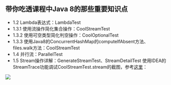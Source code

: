 ## 带你吃透课程中Java 8的那些重要知识点

- 1.2 Lambda表达式：LambdaTest
- 1.3.1 使用流操作简化集合操作：CoolStreamTest
- 1.3.2 使用可空类型简化判空操作：CoolOptionalTest
- 1.3.3 使用Java8的ConcurrentHashMap的computeIfAbsent方法、files.walk方法：CoolStreamTest
- 1.4 并行流：ParallelTest
- 1.5 Stream操作详解：GenerateStreamTest、StreamDetailTest
  使用IDEA的StreamTrace功能调试CoolStreamTest.stream的截图，参考[这里](https://www.jetbrains.com/help/idea/analyze-java-stream-operations.html)：

![](StreamTrace.jpg)